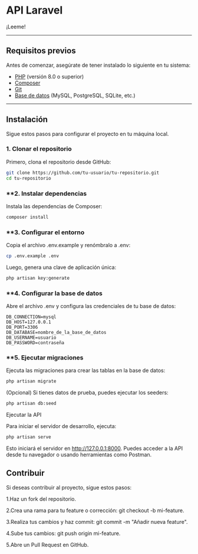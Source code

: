 # **API Laravel**

¡Leeme!

---

## **Requisitos previos**

Antes de comenzar, asegúrate de tener instalado lo siguiente en tu sistema:

- [PHP](https://www.php.net/) (versión 8.0 o superior)
- [Composer](https://getcomposer.org/)
- [Git](https://git-scm.com/)
- [Base de datos](https://www.mysql.com/) (MySQL, PostgreSQL, SQLite, etc.)

---

## **Instalación**

Sigue estos pasos para configurar el proyecto en tu máquina local.

### **1. Clonar el repositorio**

Primero, clona el repositorio desde GitHub:

```bash
git clone https://github.com/tu-usuario/tu-repositorio.git
cd tu-repositorio
``` 
### **2. Instalar dependencias

Instala las dependencias de Composer:
```bash
composer install
``` 

### **3. Configurar el entorno

Copia el archivo .env.example y renómbralo a .env:
```bash
cp .env.example .env
```

Luego, genera una clave de aplicación única:
```bash
php artisan key:generate
```

### **4. Configurar la base de datos

Abre el archivo .env y configura las credenciales de tu base de datos:
```env
DB_CONNECTION=mysql
DB_HOST=127.0.0.1
DB_PORT=3306
DB_DATABASE=nombre_de_la_base_de_datos
DB_USERNAME=usuario
DB_PASSWORD=contraseña
```

### **5. Ejecutar migraciones
Ejecuta las migraciones para crear las tablas en la base de datos:
```bash
php artisan migrate
```
(Opcional) Si tienes datos de prueba, puedes ejecutar los seeders:
```bash
php artisan db:seed
```
Ejecutar la API

Para iniciar el servidor de desarrollo, ejecuta:
```bash
php artisan serve
```

Esto iniciará el servidor en http://127.0.0.1:8000. Puedes acceder a la API desde tu navegador o usando herramientas como Postman.

## Contribuir

Si deseas contribuir al proyecto, sigue estos pasos:

1.Haz un fork del repositorio.

2.Crea una rama para tu feature o corrección: git checkout -b mi-feature.

3.Realiza tus cambios y haz commit: git commit -m "Añadir nueva feature".

4.Sube tus cambios: git push origin mi-feature.

5.Abre un Pull Request en GitHub.
